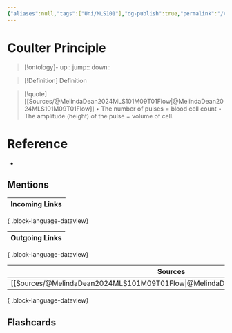 ```yaml
---
{"aliases":null,"tags":["Uni/MLS101"],"dg-publish":true,"permalink":"/cards/coulter-principle/","dgPassFrontmatter":true}
---
```


# Coulter Principle

> [!ontology]-
> up:: 
> jump:: 
> down:: 

> [!Definition] Definition

> [!quote] [[Sources/@MelindaDean2024MLS101M09T01Flow\|@MelindaDean2024MLS101M09T01Flow]]
> • The number of pulses = blood cell count • The amplitude (height) of the pulse = volume of cell.

# Reference

- 

## Mentions

| Incoming Links |
| -------------- |

{ .block-language-dataview}

| Outgoing Links |
| -------------- |

{ .block-language-dataview}

| Sources                                                                           |
| --------------------------------------------------------------------------------- |
| [[Sources/@MelindaDean2024MLS101M09T01Flow\|@MelindaDean2024MLS101M09T01Flow]] |

{ .block-language-dataview}

## Flashcards